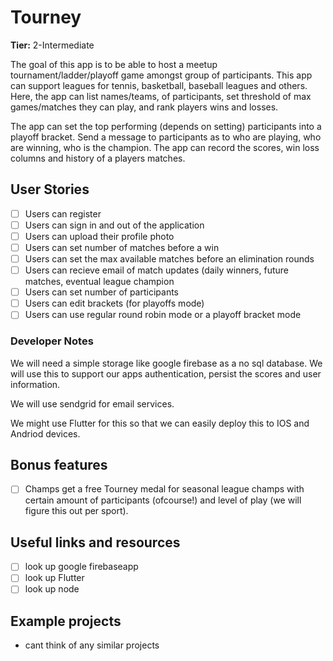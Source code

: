 # Tourney

**Tier:** 2-Intermediate

The goal of this app is to be able to host a meetup tournament/ladder/playoff game amongst group of participants.  This app can support leagues for tennis, basketball, baseball leagues and others.  Here, the app can list names/teams, of participants, set threshold of max games/matches they can play, and rank players wins and losses.

The app can set the top performing (depends on setting) participants into a playoff bracket.  Send a message to participants as to who are playing, who are winning, who is the champion.
The app can record the scores, win loss columns and history of a players matches.

## User Stories


-   [ ] Users can register
-   [ ] Users can sign in and out of the application
-   [ ] Users can upload their profile photo
-   [ ] Users can set number of matches before a win
-   [ ] Users can set the max available matches before an elimination rounds
-   [ ] Users can recieve email of match updates (daily winners, future matches, eventual league champion
-   [ ] Users can set number of participants
-   [ ] Users can edit brackets (for playoffs mode)
-   [ ] Users can use regular round robin mode or a playoff bracket mode

### Developer Notes

We will need a simple storage like google firebase as a no sql database.  We will use this to support our apps authentication, persist the scores and user information.

We will use sendgrid for email services.

We might use Flutter for this so that we can easily deploy this to IOS and Andriod devices.

## Bonus features

-   [ ] Champs get a free Tourney medal for seasonal league champs with certain amount of participants (ofcourse!) and level of play (we will figure this out per sport).

## Useful links and resources

-   [ ] look up google firebaseapp
-   [ ] look up Flutter
-   [ ] look up node

## Example projects

- cant think of any similar projects 
